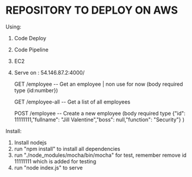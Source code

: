 # REPOSITORY TO DEPLOY ON AWS

Using:

1. Code Deploy
2. Code Pipeline
3. EC2

4. Serve on : 54.146.87.2:4000/

    GET /employee -- Get an employee | non use for now (body required type {id:number})


    GET /employee-all -- Get a list of all employees


    POST /employee -- Create a new employee (body required type   {"id": 11111111,"fullname": "Jill Valentine","boss": null,"function": "Security"} )


Install:

1. Install nodejs
2. run "npm install" to install all dependencies
3. run "./node_modules/mocha/bin/mocha" for test, remember remove id 11111111 which is added for testing
4. run "node index.js" to serve